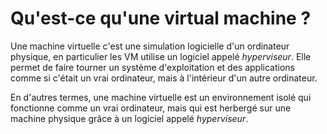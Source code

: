 # Qu'est-ce qu'une virtual machine ?

Une machine virtuelle c'est une simulation logicielle d'un ordinateur physique, en particulier les VM utilise un logiciel appelé _hyperviseur_. Elle permet de faire tourner un système d'exploitation et des applications comme si c'était un vrai ordinateur, mais à l'intérieur d'un autre ordinateur.

En d'autres termes, une machine virtuelle est un environnement isolé qui fonctionne comme un vrai ordinateur, mais qui est herbergé sur une machine physique grâce à un logiciel appelé _hyperviseur_.
